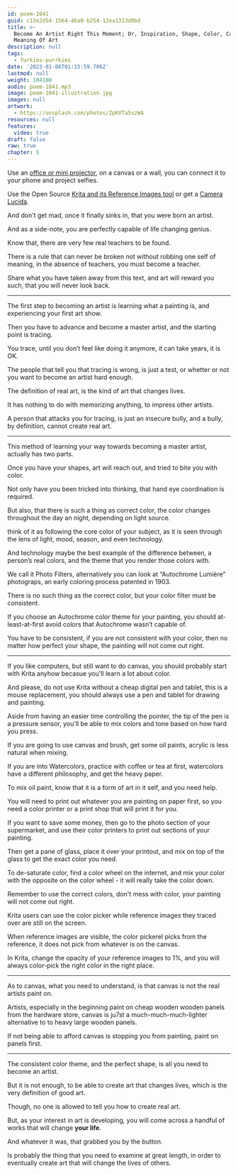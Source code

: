 ```yaml
---
id: poem-1041
guid: c13e2d54-1564-46a0-b254-12ea1313d0bd
title: >-
  Become An Artist Right This Moment; Or, Inspiration, Shape, Color, Canvas, And
  Meaning Of Art
description: null
tags:
  - furkies-purrkies
date: '2023-01-06T01:15:59.706Z'
lastmod: null
weight: 104100
audio: poem-1041.mp3
image: poem-1041-illustration.jpg
images: null
artwork:
  - https://unsplash.com/photos/ZpKVTa5szWA
resources: null
features:
  video: true
draft: false
raw: true
chapter: 5
---
```


Use an [office or mini projector][0], on a canvas or a wall,
you can connect it to your phone and project selfies.

Use the Open Source [Krita and its Reference Images tool][1]
or get a [Camera Lucida][2].

And don’t get mad, once it finally sinks in,
that you were born an artist.

And as a side-note,
you are perfectly capable of life changing genius.

Know that,
there are very few real teachers to be found.

There is a rule that can never be broken not without robbing one self of meaning,
in the absence of teachers, you must become a teacher.

Share what you have taken away from this text,
and art will reward you such, that you will never look back.

---

The first step to becoming an artist is learning what a painting is,
and experiencing your first art show.

Then you have to advance and become a master artist,
and the starting point is tracing.

You trace, until you don’t feel like doing it anymore,
it can take years, it is OK.

The people that tell you that tracing is wrong,
is just a test, or whetter or not you want to become an artist hard enough.

The definition of real art,
is the kind of art that changes lives.

It has nothing to do with memorizing anything,
to impress other artists.

A person that attacks you for tracing, is just an insecure bully,
and a bully, by definition, cannot create real art.

---

This method of learning your way towards becoming a master artist,
actually has two parts.

Once you have your shapes, art will reach out,
and tried to bite you with color.

Not only have you been tricked into thinking,
that hand eye coordination is required.

But also, that there is such a thing as correct color,
the color changes throughout the day an night, depending on light source.

think of it as following the core color of your subject,
as it is seen through the lens of light, mood, season, and even technology.

And technology maybe the best example of the difference between,
a person’s real colors, and the theme that you render those colors with.

We call it Photo Filters, alternatively you can look at “Autochrome Lumière” photograps,
an early coloring process patented in 1903.

There is no such thing as the correct color,
but your color filter must be consistent.

If you choose an Autochrome color theme for your painting,
you should at-least-at-first avoid colors that Autochrome wasn’t capable of.

You have to be consistent, if you are not consistent with your color,
then no matter how perfect your shape, the painting will not come out right.

---

If you like computers, but still want to do canvas,
you should probably start with Krita anyhow becasue you'll learn a lot about color.

And please, do not use Krita without a cheap digital pen and tablet,
this is a mouse replacement, you should always use a pen and tablet for drawing and painting.

Aside from having an easier time controlling the pointer, the tip of the pen is a pressure sensor,
you'll be able to mix colors and tone based on how hard you press.

If you are going to use canvas and brush,
get some oil paints, acrylic is less natural when mixing.

If you are into Watercolors, practice with coffee or tea at first,
watercolors have a different philosophy, and get the heavy paper.

To mix oil paint, know that it is a form of art in it self,
and you need help.

You will need to print out whatever you are painting on paper first,
so you need a color printer or a print shop that will print it for you.

If you want to save some money, then go to the photo section of your supermarket,
and use their color printers to print out sections of your painting.

Then get a pane of glass,
place it over your printout, and mix on top of the glass to get the exact color you need.

To de-saturate color, find a color wheel on the internet,
and mix your color with the opposite on the color wheel - it will really take the color down.

Remember to use the correct colors,
don't mess with color, your painting will not come out right.

Krita users can use the color picker
while reference images they traced over are still on the screen.

When reference images are visible, the color pickerel picks from the reference,
it does not pick from whatever is on the canvas.

In Krita, change the opacity of your reference images to 1%,
and you will always color-pick the right color in the right place.

---

As to canvas, what you need to understand,
is that canvas is not the real artists paint on.

Artists, especially in the beginning paint on cheap wooden wooden panels from the hardware store,
canvas is ju7st a much-much-much-lighter alternative to to heavy large wooden panels.

If not being able to afford canvas is stopping you from painting,
paint on panels first.

---

The consistent color theme,
and the perfect shape, is all you need to become an artist.

But it is not enough, to be able to create art that changes lives,
which is the very definition of good art.

Though,
no one is allowed to tell you how to create real art.

But, as your interest in art is developing,
you will come across a handful of works that will change __your life__.

And whatever it was,
that grabbed you by the button.

Is probably the thing that you need to examine at great length,
in order to eventually create art that will change the lives of others.

[0]: https://www.amazon.com/s?k=mini+pico+portable+projector
[1]: https://www.youtube.com/results?search_query=Krita+Reference+Images
[2]: https://en.wikipedia.org/wiki/Camera_lucida
